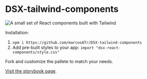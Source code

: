 # DSX-tailwind-components

![A small set of React components built with Tailwind](https://i.imgur.com/Ra3bWKY.png)

Installation:
  1. `npm i https://github.com/marcosATr/DSX-tailwind-components`
  2. Add pre-built styles to your app: `import "dsx-react-components/style.css"`
  
  Fork and customize the pallete to match your needs.

  [Visit the storybook page](https://dsx-tailwind-components-marcosatr.vercel.app/?path=/docs/card--default-card-with-clamp-prop).
